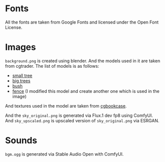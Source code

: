 # Fonts
All the fonts are taken from Google Fonts and licensed under the Open Font License.

# Images
`background.png` is created using blender. And the models used in it are taken from cgtrader. The list of models is as follows:
- [small tree](https://www.cgtrader.com/free-3d-models/plant/bush/quercus-glauca-arakashi-free-model)
- [big trees](https://www.cgtrader.com/free-3d-models/plant/conifer/sassafras-tree-collection-5-trees-in-the-scene)
- [bush](https://www.cgtrader.com/free-3d-models/plant/bush/cypress-bush-05)
- [fence](https://www.cgtrader.com/free-3d-models/architectural/architectural-street/wall-with-fence) (I modified this model and create another one which is used in the image)

And textures used in the model are taken from [cgbookcase](https://www.cgbookcase.com/).

And the `sky_original.png` is generated via Flux.1 dev fp8 using ComfyUI. And `sky_upscaled.png` is upscaled version of `sky_original.png` via ESRGAN.

# Sounds
`bgm.ogg` is generated via Stable Audio Open with ComfyUI.
